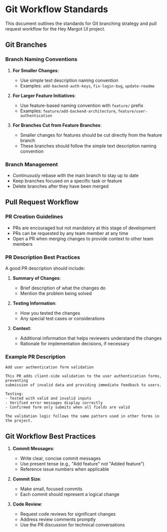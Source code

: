 # Git Workflow Standards

This document outlines the standards for Git branching strategy and pull request workflow for the Hey Margot UI project.

## Git Branches

### Branch Naming Conventions

1. **For Smaller Changes**:
   - Use simple text description naming convention
   - Examples: `add-backend-auth-keys`, `fix-login-bug`, `update-readme`

2. **For Larger Feature Initiatives**:
   - Use feature-based naming convention with `feature/` prefix
   - Examples: `feature/add-backend-architecture`, `feature/user-authentication`

3. **For Branches Cut from Feature Branches**:
   - Smaller changes for features should be cut directly from the feature branch
   - These branches should follow the simple text description naming convention

### Branch Management

- Continuously rebase with the main branch to stay up to date
- Keep branches focused on a specific task or feature
- Delete branches after they have been merged

## Pull Request Workflow

### PR Creation Guidelines

- PRs are encouraged but not mandatory at this stage of development
- PRs can be requested by any team member at any time
- Open a PR when merging changes to provide context to other team members

### PR Description Best Practices

A good PR description should include:

1. **Summary of Changes**:
   - Brief description of what the changes do
   - Mention the problem being solved

2. **Testing Information**:
   - How you tested the changes
   - Any special test cases or considerations

3. **Context**:
   - Additional information that helps reviewers understand the changes
   - Rationale for implementation decisions, if necessary

### Example PR Description

```
Add user authentication form validation

This PR adds client-side validation to the user authentication forms, preventing 
submission of invalid data and providing immediate feedback to users.

Testing:
- Tested with valid and invalid inputs
- Verified error messages display correctly
- Confirmed form only submits when all fields are valid

The validation logic follows the same pattern used in other forms in the project.
```

## Git Workflow Best Practices

1. **Commit Messages**:
   - Write clear, concise commit messages
   - Use present tense (e.g., "Add feature" not "Added feature")
   - Reference issue numbers when applicable

2. **Commit Size**:
   - Make small, focused commits
   - Each commit should represent a logical change

3. **Code Review**:
   - Request code reviews for significant changes
   - Address review comments promptly
   - Use the PR discussion for technical conversations